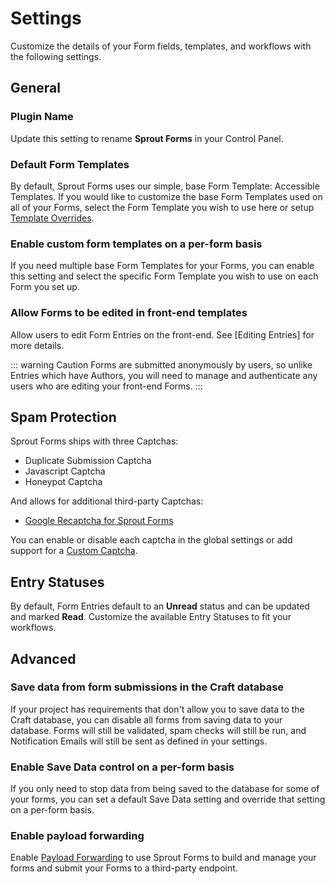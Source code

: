 # Settings

Customize the details of your Form fields, templates, and workflows with the following settings.

## General

### Plugin Name

Update this setting to rename **Sprout Forms** in your Control Panel.  

### Default Form Templates

By default, Sprout Forms uses our simple, base Form Template: Accessible Templates. If you would like to customize the base Form Templates used on all of your Forms, select the Form Template you wish to use here or setup [Template Overrides](./template-overrides.md). 

### Enable custom form templates on a per-form basis

If you need multiple base Form Templates for your Forms, you can enable this setting and select the specific Form Template you wish to use on each Form you set up.

### Allow Forms to be edited in front-end templates

Allow users to edit Form Entries on the front-end. See [Editing Entries] for more details.

::: warning Caution
Forms are submitted anonymously by users, so unlike Entries which have Authors, you will need to manage and authenticate any users who are editing your front-end Forms.
:::


## Spam Protection

Sprout Forms ships with three Captchas:

- Duplicate Submission Captcha
- Javascript Captcha
- Honeypot Captcha

And allows for additional third-party Captchas:

- [Google Recaptcha for Sprout Forms](https://github.com/barrelstrength/craft-sprout-forms-google-recaptcha)

You can enable or disable each captcha in the global settings or add support for a [Custom Captcha](./custom-captchas.md).

## Entry Statuses

By default, Form Entries default to an **Unread** status and can be updated and marked **Read**. Customize the available Entry Statuses to fit your workflows.

## Advanced

### Save data from form submissions in the Craft database

If your project has requirements that don't allow you to save data to the Craft database, you can disable all forms from saving data to your database. Forms will still be validated, spam checks will still be run, and Notification Emails will still be sent as defined in your settings.

### Enable Save Data control on a per-form basis

If you only need to stop data from being saved to the database for some of your forms, you can set a default Save Data setting and override that setting on a per-form basis.

### Enable payload forwarding

Enable [Payload Forwarding](./payload-forwarding.md) to use Sprout Forms to build and manage your forms and submit your Forms to a third-party endpoint.